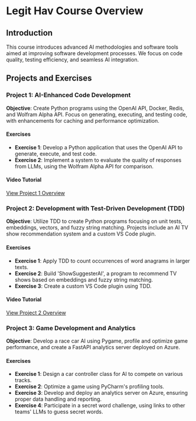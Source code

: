 # Legit Hav Course Overview

## Introduction
This course introduces advanced AI methodologies and software tools aimed at improving software development processes. We focus on code quality, testing efficiency, and seamless AI integration.

## Projects and Exercises

### Project 1: AI-Enhanced Code Development
**Objective**: Create Python programs using the OpenAI API, Docker, Redis, and Wolfram Alpha API. Focus on generating, executing, and testing code, with enhancements for caching and performance optimization.

#### Exercises
- **Exercise 1**: Develop a Python application that uses the OpenAI API to generate, execute, and test code.
- **Exercise 2**: Implement a system to evaluate the quality of responses from LLMs, using the Wolfram Alpha API for comparison.

#### Video Tutorial
[View Project 1 Overview](https://youtu.be/TmBfmJyvwww)

### Project 2: Development with Test-Driven Development (TDD)
**Objective**: Utilize TDD to create Python programs focusing on unit tests, embeddings, vectors, and fuzzy string matching. Projects include an AI TV show recommendation system and a custom VS Code plugin.

#### Exercises
- **Exercise 1**: Apply TDD to count occurrences of word anagrams in larger texts.
- **Exercise 2**: Build 'ShowSuggesterAI', a program to recommend TV shows based on embeddings and fuzzy string matching.
- **Exercise 3**: Create a custom VS Code plugin using TDD.

#### Video Tutorial
[View Project 2 Overview](https://youtu.be/zo8l4__dpGo)

### Project 3: Game Development and Analytics
**Objective**: Develop a race car AI using Pygame, profile and optimize game performance, and create a FastAPI analytics server deployed on Azure.

#### Exercises
- **Exercise 1**: Design a car controller class for AI to compete on various tracks.
- **Exercise 2**: Optimize a game using PyCharm's profiling tools.
- **Exercise 3**: Develop and deploy an analytics server on Azure, ensuring proper data handling and reporting.
- **Exercise 4**: Participate in a secret word challenge, using links to other teams' LLMs to guess secret words.

